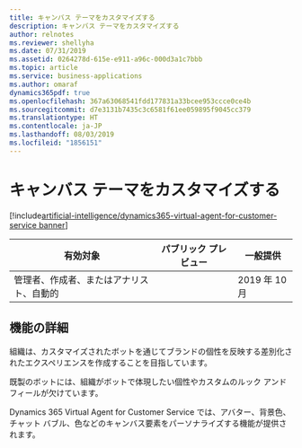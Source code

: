 ```yaml
---
title: キャンバス テーマをカスタマイズする
description: キャンバス テーマをカスタマイズする
author: relnotes
ms.reviewer: shellyha
ms.date: 07/31/2019
ms.assetid: 0264278d-615e-e911-a96c-000d3a1c7bbb
ms.topic: article
ms.service: business-applications
ms.author: omaraf
dynamics365pdf: true
ms.openlocfilehash: 367a63068541fdd177831a33bcee953ccce0ce4b
ms.sourcegitcommit: d7e3131b7435c3c6581f61ee059895f9045cc379
ms.translationtype: HT
ms.contentlocale: ja-JP
ms.lasthandoff: 08/03/2019
ms.locfileid: "1856151"
---
```

# <a name="customize-the-canvas-themes"></a>キャンバス テーマをカスタマイズする
[!include[artificial-intelligence/dynamics365-virtual-agent-for-customer-service banner](../includes/artificial-intelligence/dynamics365-virtual-agent-for-customer-service.md)]

| 有効対象    |  パブリック プレビュー | 一般提供 | 
| ---------- | ---------- |---------- |
|管理者、作成者、またはアナリスト、自動的|| 2019 年 10 月|






## <a name="feature-details"></a>機能の詳細
<!--feature detail start -->
組織は、カスタマイズされたボットを通じてブランドの個性を反映する差別化されたエクスペリエンスを作成することを目指しています。 
 
既製のボットには、組織がボットで体現したい個性やカスタムのルック アンド フィールが欠けています。 

Dynamics 365 Virtual Agent for Customer Service では、アバター、背景色、チャット バブル、色などのキャンバス要素をパーソナライズする機能が提供されます。 

<!--
![](media/customize-canvas-themes-1.png "") -->
<!-- Picture 1427198134 -->
<!--feature detail end -->











